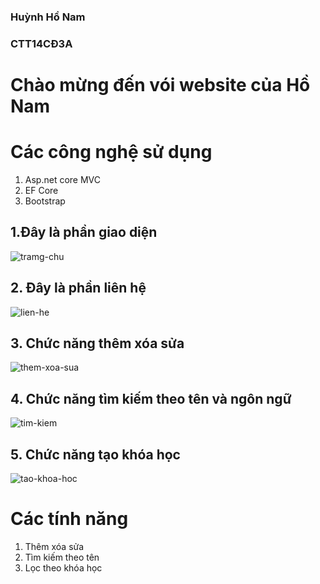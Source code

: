 ### Huỳnh Hồ Nam
### CTT14CĐ3A
# Chào mừng đến vói website của Hồ Nam
# Các công nghệ sử dụng
1. Asp.net core MVC
2. EF Core
3. Bootstrap
## 1.Đây là phần giao diện
![tramg-chu](https://i.postimg.cc/vTKnbJN7/trangchu.png)
## 2. Đây là phần liên hệ
![lien-he](https://i.postimg.cc/FFPPq1Dc/lien-he.png)
## 3. Chức năng thêm xóa sửa
![them-xoa-sua](https://i.postimg.cc/sgWwvmy9/themxoasua.png)
## 4. Chức năng tìm kiếm theo tên và ngôn ngữ
![tim-kiem](https://i.postimg.cc/R0QdT0WW/timkiemtheotenvangonngu.png)
## 5. Chức năng tạo khóa học
![tao-khoa-hoc](https://i.postimg.cc/1XTrznjj/taokhoahoc.png)
# Các tính năng
1. Thêm xóa sửa
2. Tìm kiếm theo tên
3. Lọc theo khóa học
